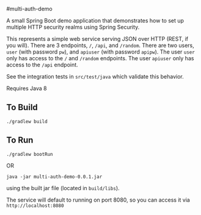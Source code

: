 #multi-auth-demo

A small Spring Boot demo application that demonstrates how to set up multiple HTTP security realms using Spring 
Security.

This represents a simple web service serving JSON over HTTP (REST, if you will). There are 3 endpoints, `/`, `/api`, and
`/random`. There are two users, `user` (with password `pw`), and `apiuser` (with password `apipw`). The user `user` only 
has access to the `/` and `/random` endpoints. The user `apiuser` only has access to the `/api` endpoint.

See the integration tests in `src/test/java` which validate this behavior.

Requires Java 8

## To Build

    ./gradlew build

## To Run
 
    ./gradlew bootRun

OR

    java -jar multi-auth-demo-0.0.1.jar

using the built jar file (located in `build/libs`).

The service will default to running on port 8080, so you can access it via `http://localhost:8080`